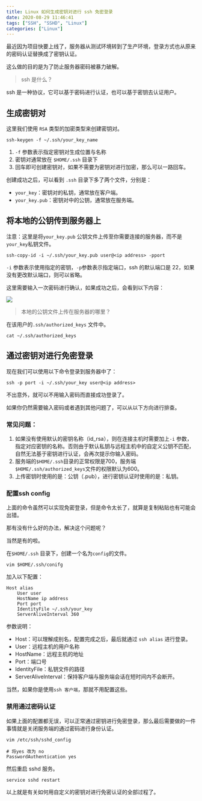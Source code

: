 ```yaml
---
title: Linux 如何生成密钥对进行 ssh 免密登录
date: 2020-08-29 11:46:41
tags: ["SSH", "SSHD", "Linux"]
categories: ["Linux"]
---
```


最近因为项目快要上线了，服务器从测试环境转到了生产环境，登录方式也从原来的密码认证替换成了密钥认证。

<!-- more -->

这么做的目的是为了防止服务器密码被暴力破解。

> ssh 是什么？

ssh 是一种协议，它可以基于密码进行认证，也可以基于密钥去认证用户。

## 生成密钥对
这里我们使用 `RSA` 类型的加密类型来创建密钥对。

```
ssh-keygen -f ~/.ssh/your_key_name
```
1. `-f` 参数表示指定密钥对生成位置与名称
2. 密钥对通常放在 `$HOME/.ssh` 目录下
3. 回车即可创建密钥对，如果不需要为密钥对进行加密，那么可以一路回车。

创建成功之后，可以看到 `.ssh` 目录下多了两个文件，分别是：
* `your_key`：密钥对的私钥，通常放在客户端。
* `your_key.pub`：密钥对中的公钥，通常放在服务端。

## 将本地的公钥传到服务器上

注意：这里是将`your_key.pub` 公钥文件上传至你需要连接的服务器，而不是`your_key`私钥文件。
```
ssh-copy-id -i ~/.ssh/your_key.pub user@<ip address> -pport
```
`-i` 参数表示使用指定的密钥，`-p`参数表示指定端口，ssh 的默认端口是 22，如果没有更改默认端口，则可以省略。

这里需要输入一次密码进行确认，如果成功之后，会看到以下内容：

![](https://cdn.jsdelivr.net/gh/0xAiKang/CDN/blog/images/20200829105200.png)

> 本地的公钥文件上传在服务器的哪里？

在该用户的`.ssh/authorized_keys` 文件中。
```
cat ~/.ssh/authorized_keys
```

## 通过密钥对进行免密登录

现在我们可以使用以下命令登录到服务器中了：
```
ssh -p port -i ~/.ssh/your_key user@<ip address>
```
不出意外，就可以不用输入密码而直接成功登录了。

如果你仍然需要输入密码或者遇到其他问题了，可以从以下方向进行排查。

### 常见问题：
1. 如果没有使用默认的密钥名称（id_rsa），则在连接主机时需要加上`-i` 参数，指定对应密钥的名称。否则由于默认私钥与远程主机中的自定义公钥不匹配，自然无法基于密钥进行认证，会再次提示你输入密码。
2. 服务端的`$HOME/.ssh`目录的正常权限是700，服务端`$HOME/.ssh/authorized_keys`文件的权限默认为600。
3. 上传密钥时使用的是：公钥（.pub），进行密钥认证时使用的是：私钥。

### 配置ssh config
上面的命令虽然可以实现免密登录，但是命令太长了，就算是复制粘贴也有可能会出错。

那有没有什么好的办法，解决这个问题呢？

当然是有的啦。

在`$HOME/.ssh` 目录下，创建一个名为`config`的文件。
```
vim $HOME/.ssh/conifg
```

加入以下配置：
```
Host alias
    User user
    HostName ip address
    Port port
    IdentityFile ~/.ssh/your_key
    ServerAliveInterval 360
```
参数说明：
* Host：可以理解成别名，配置完成之后，最后就通过 `ssh alias` 进行登录。
* User：远程主机的用户名称
* HostName：远程主机的地址
* Port：端口号
* IdentityFile：私钥文件的路径
* ServerAliveInterval：保持客户端与服务端会话在短时间内不会断开。

当然，如果你是使用`ssh 客户端`，那就不用配置这些。

### 禁用通过密码认证
如果上面的配置都无误，可以正常通过密钥进行免密登录，那么最后需要做的一件事情就是关闭服务端的通过密码进行身份认证。

```
vim /etc/ssh/sshd_config

# 将yes 改为 no
PasswordAuthentication yes
```

然后重启 sshd 服务。
```
service sshd restart
```

以上就是有关如何用自定义的密钥对进行免密认证的全部过程了。